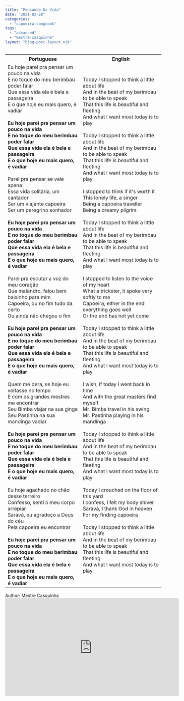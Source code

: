 ```yaml
---
title: "Pensando Na Vida"
date: "2021-02-28"
categories: 
  - "capoeira-songbook"
tags: 
  - "advanced"
  - "mestre-casquinha"
layout: "blog-post-layout.njk"
---
```


<table class="capoeira-table">
    <tr class="header-row">
        <th>Portuguese</th>
        <th>English</th>
    </tr>
    <tr>
        <td>
            Eu hoje parei pra pensar um pouco na vida<br>
            E no toque do meu berimbau poder falar<br>
            Que essa vida ela é bela e passageira<br>
            E o que hoje eu mais quero, é vadiar<br>
            <br>
            <strong>Eu hoje parei pra pensar um pouco na vida<br>
            E no toque do meu berimbau poder falar<br>
            Que essa vida ela é bela e passageira<br>
            E o que hoje eu mais quero, é vadiar</strong><br>
            <br>
            Parei pra pensar se vale apena<br>
            Essa vida solitária, um cantador<br>
            Ser um viajante capoeira<br>
            Ser um peregrino sonhador<br>
            <br>
            <strong>Eu hoje parei pra pensar um pouco na vida<br>
            E no toque do meu berimbau poder falar<br>
            Que essa vida ela é bela e passageira<br>
            E o que hoje eu mais quero, é vadiar</strong><br>
            <br>
            Parei pra escutar a voz do meu coração<br>
            Que malandro, falou bem baixinho para mim<br>
            Capoeira, ou no fim tudo da certo<br>
            Ou ainda não chegou o fim<br>
            <br>
            <strong>Eu hoje parei pra pensar um pouco na vida<br>
            E no toque do meu berimbau poder falar<br>
            Que essa vida ela é bela e passageira<br>
            E o que hoje eu mais quero, é vadiar</strong><br>
            <br>
            Quem me dera, se hoje eu voltasse no tempo<br>
            E com os grandes mestres me encontrar<br>
            Seu Bimba viajar na sua ginga<br>
            Seu Pastinha na sua mandinga vadiar<br>
            <br>
            <strong>Eu hoje parei pra pensar um pouco na vida<br>
            E no toque do meu berimbau poder falar<br>
            Que essa vida ela é bela e passageira<br>
            E o que hoje eu mais quero, é vadiar</strong><br>
            <br>
            Eu hoje agachado no chão desse terreiro<br>
            Confesso, senti o meu corpo arrepiar<br>
            Saravá, eu agradeço a Deus do céu<br>
            Pela capoeira eu encontrar<br>
            <br>
            <strong>Eu hoje parei pra pensar um pouco na vida<br>
            E no toque do meu berimbau poder falar<br>
            Que essa vida ela é bela e passageira<br>
            E o que hoje eu mais quero, é vadiar</strong>
        </td>
        <td>
            Today I stopped to think a little about life<br>
            And in the beat of my berimbau to be able to speak<br>
            That this life is beautiful and fleeting<br>
            And what I want most today is to play<br>
            <br>
            Today I stopped to think a little about life<br>
            And in the beat of my berimbau to be able to speak<br>
            That this life is beautiful and fleeting<br>
            And what I want most today is to play<br>
            <br>
            I stopped to think if it's worth it<br>
            This lonely life, a singer<br>
            Being a capoeira traveller<br>
            Being a dreamy pilgrim<br>
            <br>
            Today I stopped to think a little about life<br>
            And in the beat of my berimbau to be able to speak<br>
            That this life is beautiful and fleeting<br>
            And what I want most today is to play<br>
            <br>
            I stopped to listen to the voice of my heart<br>
            What a trickster, it spoke very softly to me<br>
            Capoeira, either in the end everything goes well<br>
            Or the end has not yet come<br>
            <br>
            Today I stopped to think a little about life<br>
            And in the beat of my berimbau to be able to speak<br>
            That this life is beautiful and fleeting<br>
            And what I want most today is to play<br>
            <br>
            I wish, if today I went back in time<br>
            And with the great masters find myself<br>
            Mr. Bimba travel in his swing<br>
            Mr. Pastinha playing in his mandinga<br>
            <br>
            Today I stopped to think a little about life<br>
            And in the beat of my berimbau to be able to speak<br>
            That this life is beautiful and fleeting<br>
            And what I want most today is to play<br>
            <br>
            Today I crouched on the floor of this yard<br>
            I confess, I felt my body shiver<br>
            Saravá, I thank God in heaven<br>
            For my finding capoeira<br>
            <br>
            Today I stopped to think a little about life<br>
            And in the beat of my berimbau to be able to speak<br>
            That this life is beautiful and fleeting<br>
            And what I want most today is to play
        </td>
    </tr>
</table>

<figcaption>
Author: Mestre Casquinha
</figcaption>

<iframe width="560" height="315" src="https://www.youtube.com/embed/YLf097GiVP8" title="YouTube video player" frameborder="0" allow="accelerometer; autoplay; clipboard-write; encrypted-media; gyroscope; picture-in-picture" allowfullscreen></iframe>